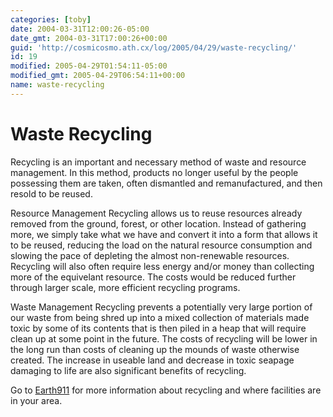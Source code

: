 ```yaml
---
categories: [toby]
date: 2004-03-31T12:00:26-05:00
date_gmt: 2004-03-31T17:00:26+00:00
guid: 'http://cosmicosmo.ath.cx/log/2005/04/29/waste-recycling/'
id: 19
modified: 2005-04-29T01:54:11-05:00
modified_gmt: 2005-04-29T06:54:11+00:00
name: waste-recycling
---
```


Waste Recycling
===============

Recycling is an important and necessary method of waste and resource management.  In this method, products no longer useful by the people possessing them are taken, often dismantled and remanufactured, and then resold to be reused.

Resource Management 
Recycling allows us to reuse resources already removed from the ground, forest, or other location.  Instead of gathering more, we simply take what we have and convert it into a form that allows it to be reused, reducing the load on the natural resource consumption and slowing the pace of depleting the almost non-renewable resources.  Recycling will also often require less energy and/or money than collecting more of the equivelant resource.  The costs would be reduced further through larger scale, more efficient recycling programs.

Waste Management
Recycling prevents a potentially very large portion of our waste from being shred up into a mixed collection of materials made toxic by some of its contents that is then piled in a heap that will require clean up at some point in the future.  The costs of recycling will be lower in the long run than costs of cleaning up the mounds of waste otherwise created.  The increase in useable land and decrease in toxic seapage damaging to life are also significant benefits of recycling.

Go to [Earth911](http://www.earth911.org/) for more information about recycling and where facilities are in your area.
